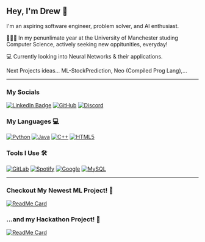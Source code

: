 ## Hey, I'm Drew 👋

I'm an aspiring software engineer, problem solver, and AI enthusiast.  

 🧑🏻‍🎓 In my penunlimate year at the University of Manchester studing Computer Science, actively seeking new oppitunities, everyday!

 💻 Currently looking into Neural Networks & their applications.

 Next Projects ideas...
 ML-StockPrediction, Neo (Compiled Prog Lang),...

<hr> </hr>

### My Socials 

[![LinkedIn Badge](https://img.shields.io/badge/LinkedIn-0077B5?style=for-the-badge&logo=linkedin&logoColor=white)](https://www.linkedin.com/in/andrewrobertsonamr/)
[![GitHub](https://img.shields.io/badge/github-%23121011.svg?style=for-the-badge&logo=github&logoColor=white)](https://github.com/NeoDrew)
[![Discord](https://img.shields.io/badge/Discord-%235865F2.svg?style=for-the-badge&logo=discord&logoColor=white)](https://discordapp.com/users/256852420439572480)

### My Languages 💻
[![Python](https://img.shields.io/badge/python-3670A0?style=for-the-badge&logo=python&logoColor=ffdd54)](https://github.com/NeoDrew/tuneInLocal)
[![Java](https://img.shields.io/badge/java-%23ED8B00.svg?style=for-the-badge&logo=openjdk&logoColor=white)](https://github.com/NeoDrew/mandelBrot)
[![C++](https://img.shields.io/badge/c++-%2300599C.svg?style=for-the-badge&logo=c%2B%2B&logoColor=white)](https://github.com/NeoDrew/progLangAndPara)
[![HTML5](https://img.shields.io/badge/html5-%23E34F26.svg?style=for-the-badge&logo=html5&logoColor=white)](https://github.com/NeoDrew/tuneInLocal)

### Tools I Use 🛠️
[![GitLab](https://img.shields.io/badge/gitlab-%23181717.svg?style=for-the-badge&logo=gitlab&logoColor=white)](https://about.gitlab.com/)
[![Spotify](https://img.shields.io/badge/Spotify-1ED760?style=for-the-badge&logo=spotify&logoColor=white)](https://github.com/NeoDrew/tuneInLocal)
[![Google](https://img.shields.io/badge/google-4285F4?style=for-the-badge&logo=google&logoColor=white)](https://github.com/spudbracketspud/Log-A-Log)
[![MySQL](https://img.shields.io/badge/mysql-%2300f.svg?style=for-the-badge&logo=mysql&logoColor=white)](https://github.com/NeoDrew/DBMS)

<hr>

### Checkout My Newest ML Project! 📖
[![ReadMe Card](https://github-readme-stats.vercel.app/api/pin/?username=NeoDrew&repo=ML-autocomplete&title_color=ffffff&text_color=c9cacc&icon_color=4AB197&bg_color=1A2B34)](https://github.com/NeoDrew/ML-autocomplete)
 
###  ...and my Hackathon Project! 🌲
[![ReadMe Card](https://github-readme-stats.vercel.app/api/pin/?username=spudbracketspud&repo=Log-A-Log&title_color=ffffff&text_color=c9cacc&icon_color=4AB197&bg_color=1A2B34)](https://github.com/spudbracketspud/Log-A-Log)



